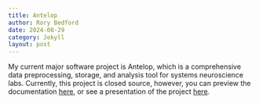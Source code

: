 ```yaml
---
title: Antelop
author: Rory Bedford
date: 2024-08-29
category: Jekyll
layout: post
---
```


My current major software project is Antelop, which is a comprehensive data preprocessing, storage, and analysis tool for systems neuroscience labs. Currently, this project is closed source, however, you can preview the documentation [here](https://antelop.readthedocs.io/en/latest/), or see a presentation of the project [here](/assets/antelop-medium.html).
